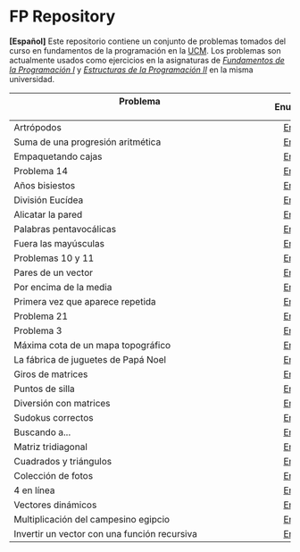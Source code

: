 # FP Repository

**[Español]**
Este repositorio contiene un conjunto de problemas tomados del curso en fundamentos de la programación en la [UCM](https://www.ucm.es/ "Universidad Complutense de Madrid"). Los problemas son actualmente usados como ejercicios en la asignaturas de [*Fundamentos de la Programación I*](https://www.ucm.es/estudios/grado-ingenieriainformatica-plan-805340 "Fundamentos de Programación I en la UCM") y [*Estructuras de la Programación II*](https://www.ucm.es/estudios/grado-ingenieriainformatica-plan-805341 "Fundamentos de Programación II en la UCM") en la misma universidad. 

| Problema &nbsp;&nbsp;&nbsp;&nbsp;&nbsp;&nbsp;&nbsp;&nbsp;&nbsp;&nbsp;&nbsp;&nbsp;&nbsp;&nbsp;&nbsp;&nbsp;&nbsp;&nbsp;&nbsp;&nbsp;&nbsp;&nbsp;&nbsp;&nbsp;&nbsp;&nbsp;&nbsp;&nbsp;&nbsp;&nbsp;&nbsp;&nbsp;&nbsp;&nbsp;&nbsp;&nbsp;&nbsp;&nbsp;&nbsp;&nbsp;&nbsp;&nbsp;&nbsp;&nbsp;&nbsp;&nbsp;&nbsp;&nbsp;&nbsp;&nbsp;&nbsp;&nbsp;&nbsp;&nbsp;&nbsp;&nbsp;&nbsp;&nbsp;&nbsp;&nbsp;&nbsp;&nbsp;&nbsp;&nbsp;&nbsp;&nbsp;&nbsp;&nbsp;&nbsp;&nbsp;&nbsp;&nbsp;&nbsp;&nbsp;&nbsp;&nbsp;&nbsp;&nbsp;&nbsp;&nbsp;&nbsp;&nbsp;&nbsp;&nbsp;&nbsp;&nbsp;&nbsp;&nbsp;&nbsp;&nbsp;&nbsp;&nbsp;&nbsp;&nbsp;&nbsp;&nbsp;&nbsp;&nbsp;&nbsp;&nbsp;&nbsp;&nbsp;&nbsp;&nbsp;&nbsp; | Enunciado           | Solución           |
| ------------- |:-------------:| :-------------:|
| Artrópodos     | [Enlace](Algorithms/P01.pdf) | [Enlace](Algorithms/P01.cpp) |
| Suma de una progresión aritmética   | [Enlace](Algorithms/P02.pdf) | [Enlace](Algorithms/P02.cpp) |
| Empaquetando cajas    | [Enlace](Algorithms/P03.pdf) | [Enlace](Algorithms/P03.cpp) |
| Problema 14    | [Enlace](Algorithms/P04.pdf) | [Enlace](Algorithms/P04.cpp) |
| Años bisiestos     | [Enlace](Algorithms/P05.pdf) | [Enlace](Algorithms/P05.cpp) |
| División Eucídea     | [Enlace](Algorithms/P06.pdf) | [Enlace](Algorithms/P06.cpp) |
| Alicatar la pared     | [Enlace](Algorithms/P07.pdf) | [Enlace](Algorithms/P07.cpp) |
| Palabras pentavocálicas     | [Enlace](Algorithms/P08.pdf) | [Enlace](Algorithms/P08.cpp) |
| Fuera las mayúsculas     | [Enlace](Algorithms/P09.pdf) | [Enlace](Algorithms/P09.cpp) |
| Problemas 10 y 11    | [Enlace](Algorithms/P10.pdf) | [Enlace](Algorithms/P10.cpp) |
| Pares de un vector    | [Enlace](Algorithms/P11.pdf) | [Enlace](Algorithms/P11.cpp) |
| Por encima de la media     | [Enlace](Algorithms/P12.pdf) | [Enlace](Algorithms/P12.cpp) |
| Primera vez que aparece repetida    | [Enlace](Algorithms/P13.pdf) | [Enlace](Algorithms/P13.cpp) |
| Problema 21     | [Enlace](Algorithms/P14.pdf) | [Enlace](Algorithms/P14.cpp) |
| Problema 3     | [Enlace](Algorithms/P15.pdf) | [Enlace](Algorithms/P15.cpp) |
| Máxima cota de un mapa topográfico     | [Enlace](Algorithms/P16.pdf) | [Enlace](Algorithms/P16.cpp) |
| La fábrica de juguetes de Papá Noel     | [Enlace](Algorithms/P17.pdf) | [Enlace](Algorithms/P17.cpp) |
| Giros de matrices     | [Enlace](Algorithms/P18.pdf) | [Enlace](Algorithms/P18.cpp) |
| Puntos de silla     | [Enlace](Algorithms/P19.pdf) | [Enlace](Algorithms/P19.cpp) |
| Diversión con matrices     | [Enlace](Algorithms/P20.pdf) | [Enlace](Algorithms/P20.cpp) |
| Sudokus correctos     | [Enlace](Algorithms/P21.pdf) | [Enlace](Algorithms/P21.cpp) |
| Buscando a...     | [Enlace](Algorithms/P22.pdf) | [Enlace](Algorithms/P22.cpp) |
| Matriz tridiagonal     | [Enlace](Algorithms/P23.pdf) | [Enlace](Algorithms/P23.cpp) |
| Cuadrados y triángulos     | [Enlace](Algorithms/P24.pdf) | [Enlace](Algorithms/P24.cpp) |
| Colección de fotos     | [Enlace](Algorithms/P25.pdf) | [Enlace](Algorithms/P25.cpp) |
| 4 en línea     | [Enlace](Algorithms/P26.pdf) | [Enlace](Algorithms/P26.cpp) |
| Vectores dinámicos     | [Enlace](Algorithms/P27.pdf) | [Enlace](Algorithms/P27.cpp) |
| Multiplicación del campesino egipcio     | [Enlace](Algorithms/P28.pdf) | [Enlace](Algorithms/P28.cpp) |
| Invertir un vector con una función recursiva     | [Enlace](Algorithms/P29.pdf) | [Enlace](Algorithms/P29.cpp) |

